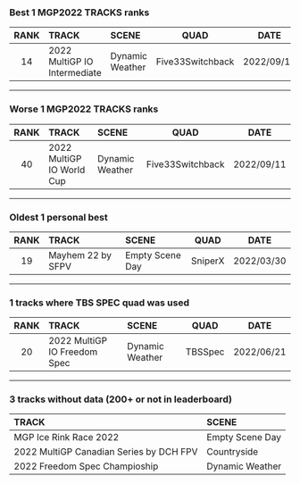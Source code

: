 ### Best 1 MGP2022 TRACKS ranks
|RANK|TRACK|SCENE|QUAD|DATE|
|:---:|:---|:---|:---:|:---:|
|14|2022 MultiGP IO Intermediate|Dynamic Weather|Five33Switchback|2022/09/14|
---
### Worse 1 MGP2022 TRACKS ranks
|RANK|TRACK|SCENE|QUAD|DATE|
|:---:|:---|:---|:---:|:---:|
|40|2022 MultiGP IO World Cup|Dynamic Weather|Five33Switchback|2022/09/11|
---
### Oldest 1 personal best
|RANK|TRACK|SCENE|QUAD|DATE|
|:---:|:---|:---|:---:|:---:|
|19|Mayhem 22 by SFPV|Empty Scene Day|SniperX|2022/03/30|
---
### 1 tracks where TBS SPEC quad was used
|RANK|TRACK|SCENE|QUAD|DATE|
|:---:|:---|:---|:---:|:---:|
|20|2022 MultiGP IO Freedom Spec|Dynamic Weather|TBSSpec|2022/06/21|
---
### 3 tracks without data (200+ or not in leaderboard)
|TRACK|SCENE|
|:---|:---|
|MGP Ice Rink Race 2022|Empty Scene Day|
|2022 MultiGP Canadian Series by DCH FPV|Countryside|
|2022 Freedom Spec Champioship|Dynamic Weather|
